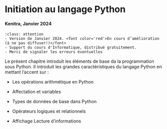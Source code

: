 # Initiation au langage Python


#### Kenitra, Janvier 2024

```{admonition} Remarque
:class: attention
- Version de Janvier 2024. <font color='red'>En cours d’amélioration (à ne pas diffuser!)</font>
- Support du cours d'Informatique, distribué gratuitement. 
- Merci de signaler les erreurs éventuelles
```

Le présent chapitre introduit les éléments de base da la programmation sous Python. Il introduit les grandes caractéristiques du langage Python en mettant l’accent sur :

- Les opérations arithmétique en Python

- Affectation et variables

- Types de données de base dans Python

- Opérateurs logiques et relationnels

- Affichage Lecture d’informations
